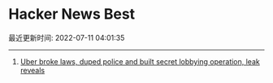 # Hacker News Best

最近更新时间: 2022-07-11 04:01:35

--- 
1. [Uber broke laws, duped police and built secret lobbying operation, leak reveals](https://www.theguardian.com/news/2022/jul/10/uber-files-leak-reveals-global-lobbying-campaign) 
